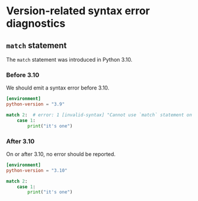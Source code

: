 # Version-related syntax error diagnostics

## `match` statement

The `match` statement was introduced in Python 3.10.

### Before 3.10

<!-- snapshot-diagnostics -->

We should emit a syntax error before 3.10.

```toml
[environment]
python-version = "3.9"
```

```py
match 2:  # error: 1 [invalid-syntax] "Cannot use `match` statement on Python 3.9 (syntax was added in Python 3.10)"
    case 1:
        print("it's one")
```

### After 3.10

On or after 3.10, no error should be reported.

```toml
[environment]
python-version = "3.10"
```

```py
match 2:
    case 1:
        print("it's one")
```

